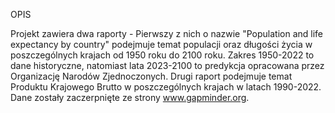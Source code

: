 OPIS


Projekt zawiera dwa raporty - Pierwszy z nich o nazwie "Population and life expectancy by country" podejmuje temat populacji oraz długości życia w poszczególnych krajach od 1950 roku do 2100 roku. Zakres 1950-2022 to dane historyczne, natomiast lata 2023-2100 to predykcja
opracowana przez Organizację Narodów Zjednoczonych. Drugi raport podejmuje temat Produktu Krajowego Brutto w poszczególnych krajach w latach 1990-2022. Dane zostały zaczerpnięte ze strony www.gapminder.org.
